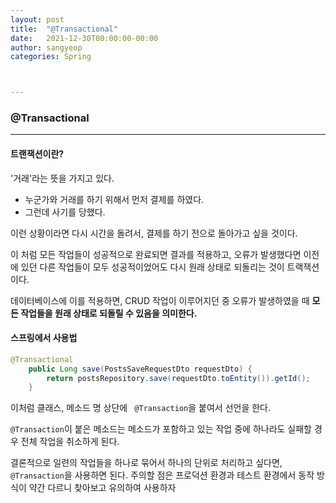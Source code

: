 ```yaml
---
layout: post
title:  "@Transactional"
date:   2021-12-30T00:00:00-00:00
author: sangyeop
categories: Spring



---
```


###  



###  @Transactional

------

#### 트랜잭션이란?

'거래'라는 뜻을 가지고 있다.

- 누군가와 거래를 하기 위해서 먼저 결제를 하였다.
- 그런데 사기를 당했다.

이런 상황이라면 다시 시간을 돌려서, 결제를 하기 전으로 돌아가고 싶을 것이다.



이 처럼 모든 작업들이 성공적으로 완료되면 결과를 적용하고, 오류가 발생했다면 이전에 있던 다른 작업들이 모두 성공적이었어도 다시 원래 상태로 되돌리는 것이 트랙잭션이다.



데이터베이스에 이를 적용하면, CRUD 작업이 이루어지던 중 오류가 발생하였을 때 **모든 작업들을 원래 상태로 되돌릴 수 있음을 의미한다.**



#### 스프링에서 사용법

```java
@Transactional
    public Long save(PostsSaveRequestDto requestDto) {
        return postsRepository.save(requestDto.toEntity()).getId();
    }

```

이처럼 클래스, 메소드 명 상단에 ` @Transaction`을 붙여서 선언을 한다.

`@Transaction`이 붙은 메소드는 메소드가 포함하고 있는 작업 중에 하나라도 실패할 경우 전체 작업을 취소하게 된다.



결론적으로 일련의 작업들을 하나로 묶어서 하나의 단위로 처리하고 싶다면, `@Transaction`을 사용하면 된다.
주의할 점은 프로덕션 환경과 테스트 환경에서 동작 방식이 약간 다르니 찾아보고 유의하여 사용하자

